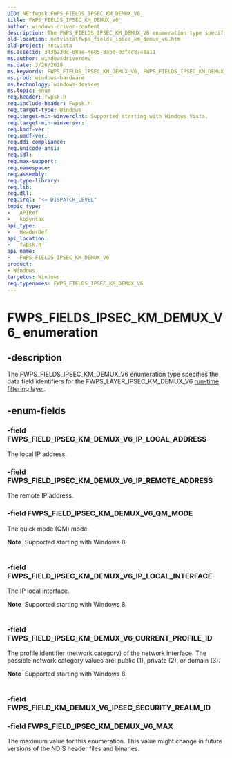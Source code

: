 ```yaml
---
UID: NE:fwpsk.FWPS_FIELDS_IPSEC_KM_DEMUX_V6_
title: FWPS_FIELDS_IPSEC_KM_DEMUX_V6_
author: windows-driver-content
description: The FWPS_FIELDS_IPSEC_KM_DEMUX_V6 enumeration type specifies the data field identifiers for the FWPS_LAYER_IPSEC_KM_DEMUX_V6 run-time filtering layer.
old-location: netvista\fwps_fields_ipsec_km_demux_v6.htm
old-project: netvista
ms.assetid: 343b230c-08ae-4e05-8ab0-03f4c8748a11
ms.author: windowsdriverdev
ms.date: 3/26/2018
ms.keywords: FWPS_FIELDS_IPSEC_KM_DEMUX_V6, FWPS_FIELDS_IPSEC_KM_DEMUX_V6 enumeration [Network Drivers Starting with Windows Vista], FWPS_FIELDS_IPSEC_KM_DEMUX_V6_, FWPS_FIELD_IPSEC_KM_DEMUX_V6_CURRENT_PROFILE_ID, FWPS_FIELD_IPSEC_KM_DEMUX_V6_IP_LOCAL_ADDRESS, FWPS_FIELD_IPSEC_KM_DEMUX_V6_IP_LOCAL_INTERFACE, FWPS_FIELD_IPSEC_KM_DEMUX_V6_IP_REMOTE_ADDRESS, FWPS_FIELD_IPSEC_KM_DEMUX_V6_MAX, FWPS_FIELD_IPSEC_KM_DEMUX_V6_QM_MODE, fwpsk/FWPS_FIELDS_IPSEC_KM_DEMUX_V6, fwpsk/FWPS_FIELD_IPSEC_KM_DEMUX_V6_CURRENT_PROFILE_ID, fwpsk/FWPS_FIELD_IPSEC_KM_DEMUX_V6_IP_LOCAL_ADDRESS, fwpsk/FWPS_FIELD_IPSEC_KM_DEMUX_V6_IP_LOCAL_INTERFACE, fwpsk/FWPS_FIELD_IPSEC_KM_DEMUX_V6_IP_REMOTE_ADDRESS, fwpsk/FWPS_FIELD_IPSEC_KM_DEMUX_V6_MAX, fwpsk/FWPS_FIELD_IPSEC_KM_DEMUX_V6_QM_MODE, netvista.fwps_fields_ipsec_km_demux_v6, wfp_ref_5_const_3_data_fields_3f9c4ab8-b2eb-4663-b4c0-1d0865b94025.xml
ms.prod: windows-hardware
ms.technology: windows-devices
ms.topic: enum
req.header: fwpsk.h
req.include-header: Fwpsk.h
req.target-type: Windows
req.target-min-winverclnt: Supported starting with Windows Vista.
req.target-min-winversvr: 
req.kmdf-ver: 
req.umdf-ver: 
req.ddi-compliance: 
req.unicode-ansi: 
req.idl: 
req.max-support: 
req.namespace: 
req.assembly: 
req.type-library: 
req.lib: 
req.dll: 
req.irql: "<= DISPATCH_LEVEL"
topic_type:
-	APIRef
-	kbSyntax
api_type:
-	HeaderDef
api_location:
-	fwpsk.h
api_name:
-	FWPS_FIELDS_IPSEC_KM_DEMUX_V6
product:
- Windows
targetos: Windows
req.typenames: FWPS_FIELDS_IPSEC_KM_DEMUX_V6
---
```


# FWPS_FIELDS_IPSEC_KM_DEMUX_V6_ enumeration


## -description


The FWPS_FIELDS_IPSEC_KM_DEMUX_V6 enumeration type specifies the data field identifiers for the
  FWPS_LAYER_IPSEC_KM_DEMUX_V6 
  <a href="https://msdn.microsoft.com/en-us/library/windows/desktop/aa366492">run-time filtering layer</a>.


## -enum-fields




### -field FWPS_FIELD_IPSEC_KM_DEMUX_V6_IP_LOCAL_ADDRESS

The local IP address.


### -field FWPS_FIELD_IPSEC_KM_DEMUX_V6_IP_REMOTE_ADDRESS

The remote IP address.


### -field FWPS_FIELD_IPSEC_KM_DEMUX_V6_QM_MODE

The quick mode (QM) mode.
     

<div class="alert"><b>Note</b>  Supported starting with Windows 8.</div>
<div> </div>

### -field FWPS_FIELD_IPSEC_KM_DEMUX_V6_IP_LOCAL_INTERFACE

The IP local interface.
     

<div class="alert"><b>Note</b>  Supported starting with Windows 8.</div>
<div> </div>

### -field FWPS_FIELD_IPSEC_KM_DEMUX_V6_CURRENT_PROFILE_ID

The profile identifier (network category) of the network interface. The possible network category values are: public (1), private (2), or domain (3). 



<div class="alert"><b>Note</b>  Supported starting with Windows 8.</div>
<div> </div>

### -field FWPS_FIELD_KM_DEMUX_V6_IPSEC_SECURITY_REALM_ID


### -field FWPS_FIELD_IPSEC_KM_DEMUX_V6_MAX

The maximum value for this enumeration. This value might change in future versions of the NDIS
     header files and binaries.

